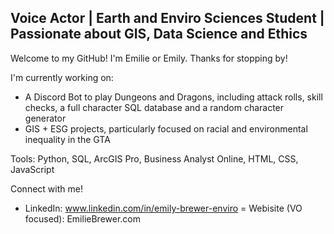 ## Voice Actor | Earth and Enviro Sciences Student | Passionate about GIS, Data Science and Ethics

Welcome to my GitHub! I'm Emilie or Emily. Thanks for stopping by!

I'm currently working on:
- A Discord Bot to play Dungeons and Dragons, including attack rolls, skill checks, a full character SQL database and a random character generator
- GIS + ESG projects, particularly focused on racial and environmental inequality in the GTA

Tools: Python, SQL, ArcGIS Pro, Business Analyst Online, HTML, CSS, JavaScript

Connect with me!
- LinkedIn: www.linkedin.com/in/emily-brewer-enviro
= Webisite (VO focused): EmilieBrewer.com

